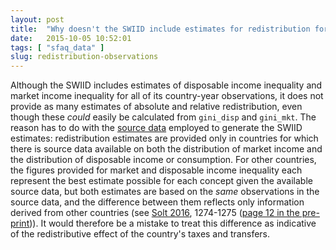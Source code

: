 ```yaml
---
layout: post
title:  "Why doesn't the SWIID include estimates for redistribution for all countries and years?"
date:   2015-10-05 10:52:01
tags: [ "sfaq_data" ]
slug: redistribution-observations
---
```


Although the SWIID includes estimates of disposable income inequality and market income inequality for all of its country-year observations, it does not provide as many estimates of absolute and relative redistribution, even though these _could_ easily be calculated from `gini_disp` and `gini_mkt`.  The reason has to do with the [source data](https://github.com/fsolt/swiid/blob/master/data/swiid_source.csv) employed to generate the SWIID estimates: redistribution estimates are provided only in countries for which there is source data available on both the distribution of market income and the distribution of disposable income or consumption. For other countries, the figures provided for market and disposable income inequality each represent the best estimate possible for each concept given the available source data, but both estimates are based on the _same_ observations in the source data, and the difference between them reflects only information derived from other countries (see [Solt 2016](http://fsolt.org/papers/solt2016), 1274-1275 ([page 12 in the pre-print](http://fsolt.org/papers/solt2016_pre))). It would therefore be a mistake to treat this difference as indicative of the redistributive effect of the country's taxes and transfers.
